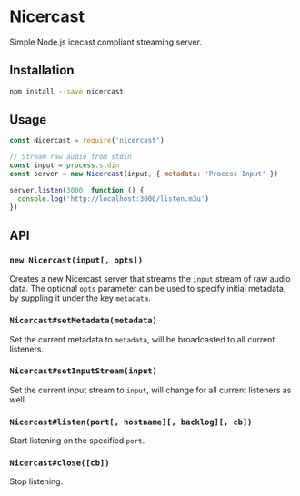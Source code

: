 # Nicercast

Simple Node.js icecast compliant streaming server.

## Installation

```sh
npm install --save nicercast
```

## Usage

```js
const Nicercast = require('nicercast')

// Stream raw audio from stdin
const input = process.stdin
const server = new Nicercast(input, { metadata: 'Process Input' })

server.listen(3000, function () {
  console.log('http://localhost:3000/listen.m3u')
})
```

## API

### `new Nicercast(input[, opts])`

Creates a new Nicercast server that streams the `input` stream of raw audio
data. The optional `opts` parameter can be used to specify initial metadata, by
suppling it under the key `metadata`.

### `Nicercast#setMetadata(metadata)`

Set the current metadata to `metadata`, will be broadcasted to all current
listeners.

### `Nicercast#setInputStream(input)`

Set the current input stream to `input`, will change for all current listeners
as well.

### `Nicercast#listen(port[, hostname][, backlog][, cb])`

Start listening on the specified `port`.

### `Nicercast#close([cb])`

Stop listening.
